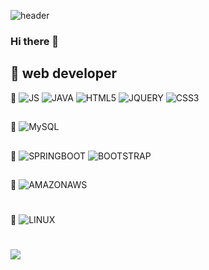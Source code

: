 ![header](https://capsule-render.vercel.app/api?type=Waving&color=auto&height=300&section=header&text=Hello%20World&fontSize=90)

### Hi there 👋

## 🔭 web developer

🌱 ![JS](https://img.shields.io/badge/JavaScript-F7DF1E?style=flat-square&logo=JavaScript&logoColor=black) ![JAVA](https://img.shields.io/badge/Java-007396?style=flat-square&logo=Java&logoColor=black) ![HTML5](https://img.shields.io/badge/HTML5-E34F26?style=flat-square&logo=HTML5&logoColor=black)       ![JQUERY](https://img.shields.io/badge/jQuery-0769AD?style=flat-square&logo=jQuery&logoColor=black)   ![CSS3](https://img.shields.io/badge/CSS3-1572B6?style=flat-square&logo=CSS3&logoColor=black)        

##
🌱 ![MySQL](https://img.shields.io/badge/MySQL-4479A1?style=flat-square&logo=MySQL&logoColor=black)       

##
🌱 ![SPRINGBOOT](https://img.shields.io/badge/SpringBoot-4479A1?style=flat-square&logo=SpringBoot&logoColor=black) ![BOOTSTRAP](https://img.shields.io/badge/Bootstrap-6DB33F?style=flat-square&logo=Bootstrap&logoColor=black)        
##
🌱 ![AMAZONAWS](https://img.shields.io/badge/AmazonAWS-232F3E?style=flat-square&logo=AmazonAWS&logoColor=black)        
#
🌱 ![LINUX](https://img.shields.io/badge/Linux-FCC624?style=flat-square&logo=Linux&logoColor=black)      
#
<a href="https://blog.naver.com/toma1019"><img src="https://img.shields.io/badge/Velog-3DDC84?style=flat-square&logo=Blogger&logoColor=white"/></a>
</div>
  <!--

**eunji-seo/eunji-seo** is a ✨ _special_ ✨ repository because its `README.md` (this file) appears on your GitHub profile.

Here are some ideas to get you started:

- 🔭 I’m currently working on ...
- 🌱 I’m currently learning ...
- 👯 I’m looking to collaborate on ...
- 🤔 I’m looking for help with ...
- 💬 Ask me about ...
- 📫 How to reach me: ...
- 😄 Pronouns: ...
- ⚡ Fun fact: ...
-->

